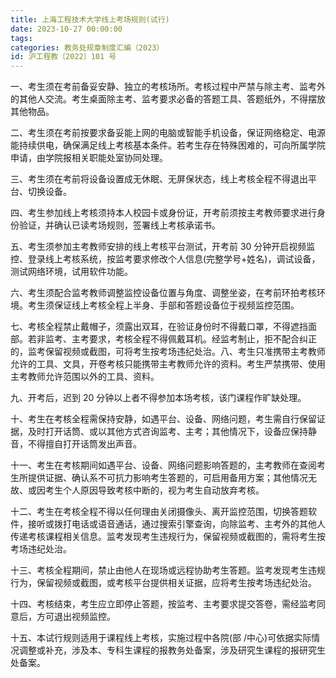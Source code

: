 ```yaml
---
title: 上海工程技术大学线上考场规则(试行)
date: 2023-10-27 00:00:00
tags:
categories: 教务处规章制度汇编（2023）
id: 沪工程教〔2022〕101 号
---
```


一、考生须在考前备妥安静、独立的考核场所。考核过程中严禁与除主考、监考外的其他人交流。考生桌面除主考、监考要求必备的答题工具、答题纸外，不得摆放其他物品。

二、考生须在考前按要求备妥能上网的电脑或智能手机设备，保证网络稳定、电源能持续供电，确保满足线上考核基本条件。若考生存在特殊困难的，可向所属学院申请，由学院报相关职能处室协同处理。

三、考生须在考前将设备设置成无休眠、无屏保状态，线上考核全程不得退出平台、切换设备。

四、考生参加线上考核须持本人校园卡或身份证，开考前须按主考教师要求进行身份验证，并确认已读考场规则，签署线上考核承诺书。

五、考生须参加主考教师安排的线上考核平台测试，开考前 30 分钟开启视频监控、登录线上考核系统，按监考要求修改个人信息(完整学号+姓名)，调试设备，测试网络环境，试用软件功能。

六、考生须配合监考教师调整监控设备位置与角度、调整坐姿，在考前环拍考核环境。考生须保证线上考核全程上半身、手部和答题设备位于视频监控范围。

七、考核全程禁止戴帽子，须露出双耳，在验证身份时不得戴口罩，不得遮挡面部。若非监考、主考要求，考核全程不得佩戴耳机。经监考制止，拒不配合纠正的，监考保留视频或截图，可将考生按考场违纪处治。八、考生只准携带主考教师允许的工具、文具，开卷考核只能携带主考教师允许的资料。考生严禁携带、使用主考教师允许范围以外的工具、资料。

九、开考后，迟到 20 分钟以上者不得参加本场考核，该门课程作旷缺处理。

十、考生在考核全程需保持安静，如遇平台、设备、网络问题，考生需自行保留证据，及时打开话筒、或以其他方式咨询监考、主考；其他情况下，设备应保持静音，不得擅自打开话筒发出声音。

十一、考生在考核期间如遇平台、设备、网络问题影响答题的，主考教师在查阅考生所提供证据、确认系不可抗力影响考生答题的，可启用备用方案；其他情况无故、或因考生个人原因导致考核中断的，视为考生自动放弃考核。

十二、考生在考核全程不得以任何理由关闭摄像头、离开监控范围，切换答题软件，接听或拨打电话或语音通话，通过搜索引擎查询，向除监考、主考外的其他人传递考核课程相关信息。监考发现考生违规行为，保留视频或截图的，需将考生按考场违纪处治。

十三、考核全程期间，禁止由他人在现场或远程协助考生答题。监考发现考生违规行为，保留视频或截图，或考核平台提供相关证据，应将考生按考场违纪处治。

十四、考核结束，考生应立即停止答题，按监考、主考要求提交答卷，需经监考同意后，方可退出视频监控。

十五、本试行规则适用于课程线上考核，实施过程中各院(部 /中心)可依据实际情况调整或补充，涉及本、专科生课程的报教务处备案，涉及研究生课程的报研究生处备案。
